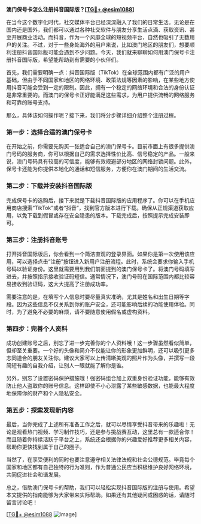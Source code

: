 **澳门保号卡怎么注册抖音国际版？[[TG💪+ @esim1088](https://t.me/s/esim1088)]**

在当今这个数字化时代，社交媒体平台已经深深融入了我们的日常生活。无论是在国内还是国外，我们都可以通过各种社交软件与朋友分享生活点滴、获取资讯、甚至开展商业活动。而抖音，作为一个风靡全球的短视频平台，自然也吸引了无数用户的关注。不过，对于一些身处海外的用户来说，比如澳门地区的朋友们，想要顺利注册抖音国际版可能会遇到不少问题。今天，我们就来聊聊如何用澳门保号卡注册抖音国际版，希望能帮助到有需要的小伙伴们。

首先，我们需要明确一点：抖音国际版（TikTok）在全球范围内都有广泛的用户基础，但由于不同国家和地区的网络环境、政策法规等因素的影响，在某些地方使用抖音可能会受到一定的限制。因此，拥有一个稳定的网络环境和合法的身份认证是非常重要的。而澳门的保号卡正好能满足这些需求，为用户提供流畅的网络服务和可靠的账号支持。

那么，具体该如何操作呢？接下来，我们将分步骤详细介绍整个注册过程。

### 第一步：选择合适的澳门保号卡

在开始之前，你需要先购买一张适合自己的澳门保号卡。目前市面上有很多提供澳门号码的服务商，你可以根据自己的需求选择性价比高、信号稳定的产品。一般来说，澳门号码具有较高的可信度，能够有效规避部分地区的网络封锁问题。此外，保号卡还能为你提供本地化的通话和短信服务，方便你在澳门期间的生活交流。

### 第二步：下载并安装抖音国际版

完成保号卡的选购后，接下来就是下载抖音国际版的应用程序了。你可以在手机应用商店搜索“TikTok”或者“抖音”，找到官方版本进行下载。确保从正规渠道获取应用，以免下载到假冒或存在安全隐患的版本。下载完成后，按照提示完成安装即可。

### 第三步：注册抖音账号

打开抖音国际版后，你会看到一个简洁直观的登录界面。如果你是第一次使用该应用，可以选择点击“注册”按钮进入新用户注册流程。此时，系统会要求你输入手机号码以验证身份。这里就需要用到我们前面提到的澳门保号卡了。将澳门号码填写进去，并按照指示接收验证码短信。通常情况下，澳门号码在国际范围内都比较容易接收到验证码，这大大提高了注册成功率。

需要注意的是，在填写个人信息时要尽量真实准确，尤其是姓名和出生日期等字段。因为这些信息不仅关系到你的账户安全，还可能影响后续的功能使用体验。同时，为了避免不必要的麻烦，请不要随意使用假名或虚构资料。

### 第四步：完善个人资料

成功创建账号之后，别忘了进一步完善你的个人资料哦！这一步骤虽然看似简单，但却至关重要。一个好的头像和简介不仅能让你的形象更加鲜明，还可以吸引更多志同道合的朋友关注你。建议大家可以上传清晰美观的照片作为头像，并撰写一段简短有趣的自我介绍，让别人一眼就能了解你是谁。

另外，别忘了设置密码保护措施哦！强密码组合加上双重身份验证功能，能够有效防止他人盗取你的账号信息。这样即使不小心泄露了某些敏感数据，也能最大程度地保障你的财产和个人隐私安全。

### 第五步：探索发现新内容

最后，当你完成了上述所有准备工作之后，就可以尽情享受抖音带来的乐趣啦！无论是观看热门视频、学习制作技巧，还是参与挑战赛互动，这里总有一款适合你！而且随着你持续活跃于平台之上，系统还会根据你的兴趣爱好推荐更多相关内容，帮助你更快找到属于自己的圈子。

当然了，在享受便利的同时也要注意遵守相关法律法规和社会公德规范。毕竟每个国家和地区都有自己独特的行为准则，作为普通公民应当积极维护良好网络环境，共同促进社会和谐发展。

总之，借助澳门保号卡的帮助，我们可以轻松实现抖音国际版的注册与使用。希望本文提供的指南能够为大家带来实际帮助。如果还有其他疑问或困惑的话，请随时留言讨论吧！

[[TG💪+ @esim1088](https://t.me/s/esim1088) ![Image](https://i.postimg.cc/4NQfJmqS/Snipaste-2025-05-13-00-14-12.png)]